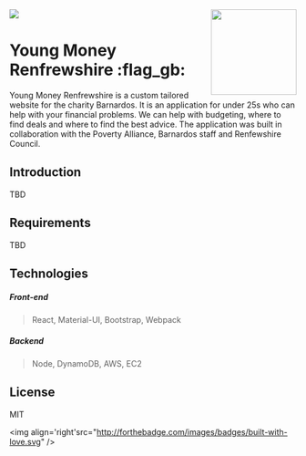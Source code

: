 <img src="demo.gif" />

<img align='right' width='150' height='150' src="https://raw.githubusercontent.com/william-taylor/young-money-renfrewshire/master/website/People-256.png" />

# Young Money Renfrewshire :flag_gb:

Young Money Renfrewshire is a custom tailored website for the charity Barnardos. It is an application for under 25s who can help with your financial problems. We can help with budgeting, where to find deals and where to find the best advice. The application was built in collaboration with the Poverty Alliance, Barnardos staff and Renfewshire Council.

## Introduction

TBD

## Requirements

TBD

## Technologies

##### Front-end

> React, Material-UI, Bootstrap, Webpack

##### Backend

> Node, DynamoDB, AWS, EC2 

## License

MIT

<img align='right'src="http://forthebadge.com/images/badges/built-with-love.svg" />